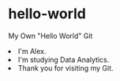 # hello-world
My Own "Hello World" Git
<li>I'm Alex.</li> 
<li>I'm studying Data Analytics.</li> 
<li>Thank you for visiting my Git.</li>
